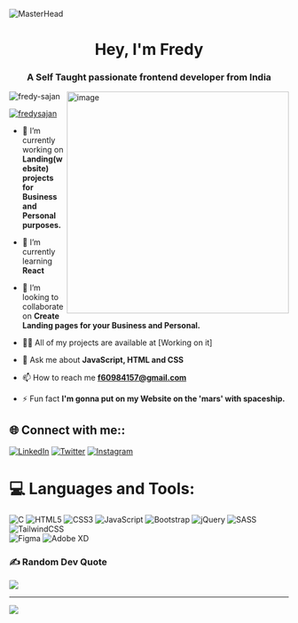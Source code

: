 ![MasterHead](https://camo.githubusercontent.com/775ed67e1d46c9534c3cb9a4694edf0603b1436a7e3e15891d3c327733fc26b6/68747470733a2f2f7777772e61756469656e6365706c616e65742e636f6d2f726f6f742f74656d706c6174652f312f2f696d616765732f7765622d646576656c6f706d656e742e676966)

<h1 align="center">Hey, I'm Fredy</h1>
<h3 align="center">A Self Taught passionate frontend developer from India</h3>
<img align="right" width="400" alt="image" src="https://media1.giphy.com/media/qgQUggAC3Pfv687qPC/giphy.gif?cid=ecf05e4747vampji1917c885gr7yc68vd4gzkgr0y70ghaqj&rid=giphy.gif&ct=g" />

<p align="left"> <img src="https://komarev.com/ghpvc/?username=fredy-sajan&label=Profile%20views&color=0e75b6&style=flat" alt="fredy-sajan" /> </p>

<p align="left"> <a href="https://twitter.com/fredysajan" target="blank"><img src="https://img.shields.io/twitter/follow/fredysajan?logo=twitter&style=for-the-badge" alt="fredysajan" /></a> </p>


- 🔭 I’m currently working on **Landing(website) projects for Business and Personal purposes.**

- 🌱 I’m currently learning **React**

- 👯 I’m looking to collaborate on **Create Landing pages for your Business and Personal.**

- 👨‍💻 All of my projects are available at [Working on it]

- 💬 Ask me about **JavaScript, HTML and CSS**

- 📫 How to reach me **f60984157@gmail.com**

- ⚡ Fun fact **I'm gonna put on my Website on the 'mars' with spaceship.**

## 🌐 Connect with me::
[![LinkedIn](https://img.shields.io/badge/LinkedIn-%230077B5.svg?logo=linkedin&logoColor=white)](https://www.linkedin.com/in/fredy-sajan-23ab6a1b5/)
[![Twitter](https://img.shields.io/badge/Twitter-%231DA1F2.svg?logo=Twitter&logoColor=white)](https://twitter.com/fredysajan) 
[![Instagram](https://img.shields.io/badge/Instagram-%23E4405F.svg?logo=Instagram&logoColor=white)](https://instagram.com/fredy.sajan)

# 💻 Languages and Tools:
![C](https://img.shields.io/badge/c-%2300599C.svg?style=for-the-badge&logo=c&logoColor=white) 
![HTML5](https://img.shields.io/badge/html5-%23E34F26.svg?style=for-the-badge&logo=html5&logoColor=white) 
![CSS3](https://img.shields.io/badge/css3-%231572B6.svg?style=for-the-badge&logo=css3&logoColor=white) 
![JavaScript](https://img.shields.io/badge/javascript-%23323330.svg?style=for-the-badge&logo=javascript&logoColor=%23F7DF1E) 
![Bootstrap](https://img.shields.io/badge/bootstrap-%23563D7C.svg?style=for-the-badge&logo=bootstrap&logoColor=white) 
![jQuery](https://img.shields.io/badge/jquery-%230769AD.svg?style=for-the-badge&logo=jquery&logoColor=white) 
![SASS](https://img.shields.io/badge/SASS-hotpink.svg?style=for-the-badge&logo=SASS&logoColor=white) 
![TailwindCSS](https://img.shields.io/badge/tailwindcss-%2338B2AC.svg?style=for-the-badge&logo=tailwind-css&logoColor=white) 	
![Figma](https://img.shields.io/badge/figma-%23F24E1E.svg?style=for-the-badge&logo=figma&logoColor=white) 
![Adobe XD](https://img.shields.io/badge/Adobe%20XD-470137?style=for-the-badge&logo=Adobe%20XD&logoColor=#FF61F6)



### ✍️ Random Dev Quote
![](https://quotes-github-readme.vercel.app/api?type=horizontal&theme=light)

---
[![](https://visitcount.itsvg.in/api?id=fredy-sajan&icon=5&color=11)](https://visitcount.itsvg.in)

